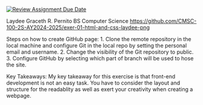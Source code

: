 [![Review Assignment Due Date](https://classroom.github.com/assets/deadline-readme-button-22041afd0340ce965d47ae6ef1cefeee28c7c493a6346c4f15d667ab976d596c.svg)](https://classroom.github.com/a/hMVHYWFS)

Laydee Graceth R. Pernito
BS Computer Science
https://github.com/CMSC-100-2S-AY2024-2025/exer-01-html-and-css-laydee-png

Steps on how to create GitHub page:
    1. Clone the remote repository in the local machine and configure Git in the local repo by setting the personal email and username.
    2. Change the visibility of the Git repository to public.
    3. Configure GitHub by selecting which part of branch will be used to hose the site.

Key Takeaways:
    My key takeaway for this exercise is that front-end development is not an easy task. You have to consider the layout and structure for the readablity as well as exert your creativity when creating a webpage.